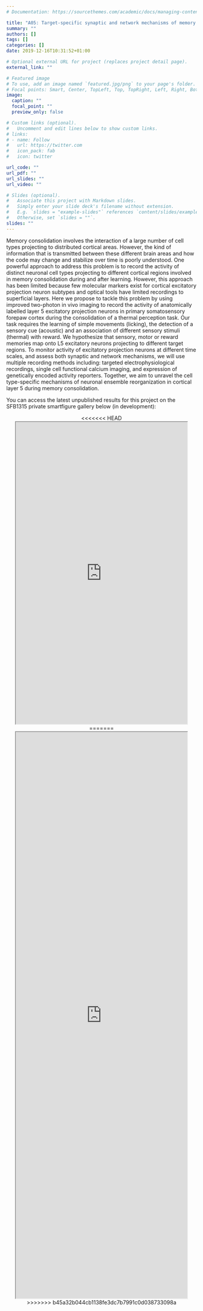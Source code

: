```yaml
---
# Documentation: https://sourcethemes.com/academic/docs/managing-content/

title: "A05: Target-specific synaptic and network mechanisms of memory consolidation"
summary: ""
authors: []
tags: []
categories: []
date: 2019-12-16T10:31:52+01:00

# Optional external URL for project (replaces project detail page).
external_link: ""

# Featured image
# To use, add an image named `featured.jpg/png` to your page's folder.
# Focal points: Smart, Center, TopLeft, Top, TopRight, Left, Right, BottomLeft, Bottom, BottomRight.
image:
  caption: ""
  focal_point: ""
  preview_only: false

# Custom links (optional).
#   Uncomment and edit lines below to show custom links.
# links:
# - name: Follow
#   url: https://twitter.com
#   icon_pack: fab
#   icon: twitter

url_code: ""
url_pdf: ""
url_slides: ""
url_video: ""

# Slides (optional).
#   Associate this project with Markdown slides.
#   Simply enter your slide deck's filename without extension.
#   E.g. `slides = "example-slides"` references `content/slides/example-slides.md`.
#   Otherwise, set `slides = ""`.
slides: ""
---
```

<DIV class="article-container" markdown="1">
<DIV class="article-style" markdown="1">
  
Memory consolidation involves the interaction of a large number of cell types projecting to distributed cortical areas. However, the kind of information that is transmitted between these different brain areas and how the code may change and stabilize over time is poorly understood. One powerful approach to address this problem is to record the activity of distinct neuronal cell types projecting to different cortical regions involved in memory consolidation during and after learning. However, this approach has been limited because few molecular markers exist for cortical excitatory projection neuron subtypes and optical tools have limited recordings to superficial layers. Here we propose to tackle this problem by using improved two-photon in vivo imaging to record the activity of anatomically labelled layer 5 excitatory projection neurons in primary somatosensory forepaw cortex during the consolidation of a thermal perception task. Our task requires the learning of simple movements (licking), the detection of a sensory cue (acoustic) and an association of different sensory stimuli (thermal) with reward. We hypothesize that sensory, motor or reward memories map onto L5 excitatory neurons projecting to different target regions. To monitor activity of excitatory projection neurons at different time scales, and assess both synaptic and network mechanisms, we will use multiple recording methods including: targeted electrophysiological recordings, single cell functional calcium imaging, and expression of genetically encoded activity reporters. Together, we aim to unravel the cell type-specific mechanisms of neuronal ensemble reorganization in cortical layer 5 during memory consolidation.

You can access the latest unpublished results for this project on the SFB1315 private smartfigure gallery below (in development): 
</DIV>
</DIV>

<center>
<<<<<<< HEAD
<iframe src ="https://sdash.sourcedata.io/dashboard" height=800px width=90% ></iframe>
=======
<iframe src ="https://sdash.sourcedata.io/dashboard" height=1500px width=90% ></iframe>
>>>>>>> b45a32b044cb1138fe3dc7b7991c0d038733098a
</center>

